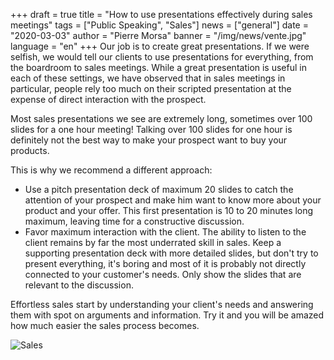 +++
draft = true
title = "How to use presentations effectively during sales meetings"
tags = ["Public Speaking", "Sales"]
news = ["general"]
date = "2020-03-03"
author = "Pierre Morsa"
banner = "/img/news/vente.jpg"
language = "en"
+++
Our job is to create great presentations. If we were selfish, we would tell our clients to use presentations for everything, from the boardroom to sales meetings. While a great presentation is useful in each of these settings, we have observed that in sales meetings in particular, people rely too much on their scripted presentation at the expense of direct interaction with the prospect.

Most sales presentations we see are extremely long, sometimes over 100 slides for a one hour meeting! Talking over 100 slides for one hour is definitely not the best way to make your prospect want to buy your products.

This is why we recommend a different approach:

* Use a pitch presentation deck of maximum 20 slides to catch the attention of your prospect and make him want to know more about your product and your offer. This first presentation is 10 to 20 minutes long maximum, leaving time for a constructive discussion.
* Favor maximum interaction with the client. The ability to listen to the client remains by far the most underrated skill in sales. Keep a supporting presentation deck with more detailed slides, but don't try to present everything, it's boring and most of it is probably not directly connected to your customer's needs. Only show the slides that are relevant to the discussion.

Effortless sales start by understanding your client's needs and answering them with spot on arguments and information. Try it and you will be amazed how much easier the sales process becomes.

![Sales](/img/news/vente.jpg)